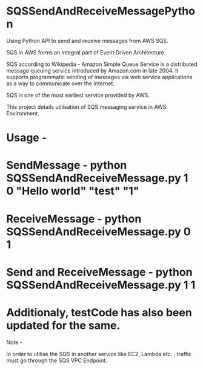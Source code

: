 # SQSSendAndReceiveMessagePython
Using Python API to send and receive messages from AWS SQS. 

SQS in AWS forms an integral part of Event Driven Architecture. 

SQS according to Wikipedia - 
Amazon Simple Queue Service is a distributed message queuing service introduced by Amazon.com in late 2004. It supports programmatic sending of messages via web service applications as a way to communicate over the Internet.

SQS is one of the most earliest service provided by AWS. 

This project details utilisation of SQS messaging service in AWS Environment. 

# Usage -
# SendMessage - python SQSSendAndReceiveMessage.py 1 0 "Hello world" "test" "1"
# ReceiveMessage - python SQSSendAndReceiveMessage.py 0 1
# Send and ReceiveMessage  - python SQSSendAndReceiveMessage.py 1 1
# Additionaly, testCode has also been updated for the same. 

Note - 

In order to utilise the SQS in another service like EC2, Lambda etc. , traffic must go through the SQS VPC Endpoint.  
